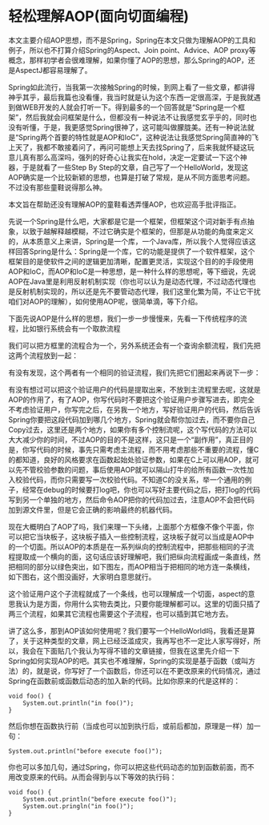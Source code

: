 # 轻松理解AOP\(面向切面编程\)

本文主要介绍AOP思想，而不是Spring，Spring在本文只做为理解AOP的工具和例子，所以也不打算介绍Spring的Aspect、Join point、Advice、AOP proxy等概念，那样初学者会很难理解，如果你懂了AOP的思想，那么Spring的AOP，还是AspectJ都容易理解了。

Spring如此流行，当我第一次接触Spring的时候，到网上看了一些文章，都讲得神乎其乎，最后我篇也没看懂，我当时就是认为这个东西一定很高深，于是我就遇到做WEB开发的人就会打听一下。得到最多的一个回答就是“Spring是一个框架”，然后我就会问框架是什么，但都没有一种说法不让我感觉玄乎乎的，同时也没有听懂，于是，我更感觉Spring很神了，这可能叫做朦胧美。还有一种说法就是“Spring两个首要的特性就是AOP和IoC”，这种说法让我感觉Spring简直神的飞上天了，我都不敢接着问了，再问可能想上天去找Spring了，后来我就怀疑这玩意儿真有那么高深吗，强列的好奇心让我实在hold，决定一定要试一下这个神器，于是就看了一些Step By Step的文章，自己写了一个HelloWorld，发现这AOP确实是一个比较新颖的思想，也算是打破了常规，是从不同方面思考问题。不过没有那些童鞋说得那么神。

本文旨在帮助还没有理解AOP的童鞋看透弄懂AOP，也欢迎高手批评指正。

先说一个Spring是什么吧，大家都是它是一个框架，但框架这个词对新手有点抽象，以致于越解释越模糊，不过它确实是个框架的，但那是从功能的角度来定义的，从本质意义上来讲，Spring是一个库，一个Java库，所以我个人觉得应该这样回答Spring是什么：Spring是一个库，它的功能是提供了一个软件框架，这个框架目的是使软件之间的逻辑更加清晰，配置更灵活，实现这个目的的手段使用AOP和IoC，而AOP和IoC是一种思想，是一种什么样的思想呢，等下细说，先说AOP在Java里是利用反射机制实现（你也可以认为是动态代理，不过动态代理也是反射机制实现的，所以还是先不要管动态代理，我们这里化繁为简，不让它干扰咱们对AOP的理解），如何使用AOP呢，很简单滴，等下介绍。

下面先说AOP是什么样的思想，我们一步一步慢慢来，先看一下传统程序的流程，比如银行系统会有一个取款流程

我们可以把方框里的流程合为一个，另外系统还会有一个查询余额流程，我们先把这两个流程放到一起：

有没有发现，这个两者有一个相同的验证流程，我们先把它们圈起来再说下一步：

有没有想过可以把这个验证用户的代码是提取出来，不放到主流程里去呢，这就是AOP的作用了，有了AOP，你写代码时不要把这个验证用户步骤写进去，即完全不考虑验证用户，你写完之后，在另我一个地方，写好验证用户的代码，然后告诉Spring你要把这段代码加到哪几个地方，Spring就会帮你加过去，而不要你自己Copy过去，这里还是两个地方，如果你有多个控制流呢，这个写代码的方法可以大大减少你的时间，不过AOP的目的不是这样，这只是一个“副作用”，真正目的是，你写代码的时候，事先只需考虑主流程，而不用考虑那些不重要的流程，懂C的都知道，良好的风格要求在函数起始处验证参数，如果在C上可以用AOP，就可以先不管校验参数的问题，事后使用AOP就可以隔山打牛的给所有函数一次性加入校验代码，而你只需要写一次校验代码。不知道C的没关系，举一个通用的例子，经常在debug的时候要打log吧，你也可以写好主要代码之后，把打log的代码写到另一个单独的地方，然后命令AOP把你的代码加过去，注意AOP不会把代码加到源文件里，但是它会正确的影响最终的机器代码。

现在大概明白了AOP了吗，我们来理一下头绪，上面那个方框像不像个平面，你可以把它当块板子，这块板子插入一些控制流程，这块板子就可以当成是AOP中的一个切面。所以AOP的本质是在一系列纵向的控制流程中，把那些相同的子流程提取成一个横向的面，这句话应该好理解吧，我们把纵向流程画成一条直线，然把相同的部分以绿色突出，如下图左，而AOP相当于把相同的地方连一条横线，如下图右，这个图没画好，大家明白意思就行。

这个验证用户这个子流程就成了一个条线，也可以理解成一个切面，aspect的意思我认为是方面，你用什么实物去类比，只要你能理解都可以。这里的切面只插了两三个流程，如果其它流程也需要这个子流程，也可以插到其它地方去。

讲了这么多，那到AOP该如何使用呢？我们要写一个HelloWorld吗，我看还是算了，关于这种类型的文章，网上已经泛滥成灾，我再写也不一定比人家写得好，所以，我会在下面贴几个我认为写得不错的文章链接，但我在这里先介绍一下Spring如何实现AOP的吧。其实也不难理解，Spring的实现是基于函数（或叫方法）的，就是说，你写好了一个函数后，你还可以在不更改原来的代码情况，通过Spring在函数前或函数后动态的加入新的代码。比如你原来的代是这样的：

```
void foo() {
    System.out.println("in foo()");
}
```

然后你想在函数执行前（当成也可以加到执行后，或前后都加，原理是一样）加一句：

```
System.out.println("before execute foo()");
```

你也可以多加几句，通过Spring，你可以把这些代码动态的加到函数前面，而不用改变原来的代码。从而会得到与以下等效的执行码：

```
void foo() {
    System.out.println("before execute foo()");
    System.out.pringln("in foo()");
}
```



